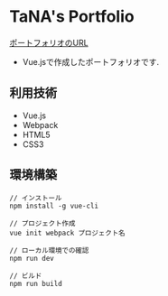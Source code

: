 
# TaNA's Portfolio

[ポートフォリオのURL](https://machio77777.github.io/vue-portfolio/)

- Vue.jsで作成したポートフォリオです.

## 利用技術

- Vue.js
- Webpack
- HTML5
- CSS3

## 環境構築

```
// インストール
npm install -g vue-cli
 
// プロジェクト作成
vue init webpack プロジェクト名

// ローカル環境での確認
npm run dev

// ビルド
npm run build
```
